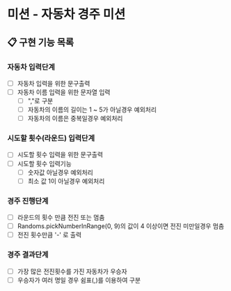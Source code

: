 # 미션 - 자동차 경주 미션

## 📋 구현 기능 목록

### 자동차 입력단계

- [ ] 자동차 입력을 위한 문구출력
- [ ] 자동차 이름 입력을 위한 문자열 입력
  - [ ] ","로 구분
  - [ ] 자동차의 이름의 길이는 1 ~ 5가 아닐경우 예외처리
  - [ ] 자동차의 이름은 중복일경우 예외처리

### 시도할 횟수(라운드) 입력단계

- [ ] 시도할 횟수 입력을 위한 문구출력
- [ ] 시도할 횟수 입력기능
  - [ ] 숫자값 아닐경우 예외처리
  - [ ] 최소 값 1이 아닐경우 예외처리

### 경주 진행단계

- [ ] 라운드의 횟수 만큼 전진 또는 멈춤
- [ ] Randoms.pickNumberInRange(0, 9)의 값이 4 이상이면 전진 미만일경우 멈춤
- [ ] 전진 횟수만큼 '-' 로 출력

### 경주 결과단계

- [ ] 가장 많은 전진횟수를 가진 자동차가 우승자 
- [ ] 우승자가 여러 명일 경우 쉼표(,)를 이용하여 구분